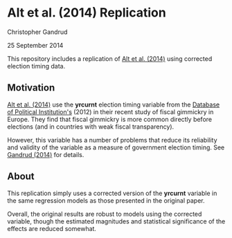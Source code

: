Alt et al. (2014) Replication
==========================

Christopher Gandrud

25 September 2014

This repository includes a replication of [Alt et al. (2014)](http://dx.doi.org/10.1017/S0007123414000064) 
using corrected election timing data.

## Motivation 

[Alt et al. (2014)](http://dx.doi.org/10.1017/S0007123414000064)
use the **yrcurnt** election timing variable from the
[Database of Political Institution's](http://go.worldbank.org/2EAGGLRZ40) (2012) 
in their recent study of fiscal gimmickry in Europe. They find that fiscal
gimmickry is more common directly before elections (and in countries with weak fiscal transparency).

However, this variable has a number of problems that reduce its reliability and 
validity of the variable as a measure of government election timing. See
[Gandrud (2014)](https://github.com/christophergandrud/yrcurnt_corrected)
for details.

## About

This replication simply uses a corrected version of the **yrcurnt** variable in the
same regression models as those presented in the original paper. 

Overall, the original results are robust to models using the corrected variable,
though the estimated magnitudes and statistical significance of the effects are
reduced somewhat.

